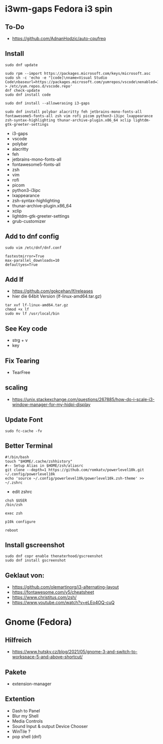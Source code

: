# i3wm-gaps Fedora i3 spin

## To-Do
* https://github.com/AdnanHodzic/auto-cpufreq

## Install
```
sudo dnf update
```
```
sudo rpm --import https://packages.microsoft.com/keys/microsoft.asc
sudo sh -c 'echo -e "[code]\nname=Visual Studio Code\nbaseurl=https://packages.microsoft.com/yumrepos/vscode\nenabled=1\ngpgcheck=1\ngpgkey=https://packages.microsoft.com/keys/microsoft.asc" > /etc/yum.repos.d/vscode.repo'
dnf check-update
sudo dnf install code
```

```
sudo dnf install --allowerasing i3-gaps
```

```
sudo dnf install polybar alacritty feh jetbrains-mono-fonts-all fontawesome5-fonts-all zsh vim rofi picom python3-i3ipc lxappearance zsh-syntax-highlighting thunar-archive-plugin.x86_64 xclip lightdm-gtk-greeter-settings
```

* i3-gaps
* vscode
* polybar
* alacritty
* feh
* jetbrains-mono-fonts-all
* fontawesome5-fonts-all
* zsh
* vim
* rofi
* picom
* python3-i3ipc
* lxappearance
* zsh-syntax-highlighting
* thunar-archive-plugin.x86_64
* xclip
* lightdm-gtk-greeter-settings
* grub-customizer

## Add to dnf config
```
sudo vim /etc/dnf/dnf.conf

fastestmirror=True
max-parallel_downloads=10
defaultyes=True
```

## Add lf
* https://github.com/gokcehan/lf/releases
* hier die 64bit Version (lf-linux-amd64.tar.gz)
```
tar xvf lf-linux-amd64.tar.gz
chmod +x lf
sudo mv lf /usr/local/bin
```

## See Key code
* strg + v
* key

## Fix Tearing
* TearFree

## scaling
* https://unix.stackexchange.com/questions/267885/how-do-i-scale-i3-window-manager-for-my-hidpi-display

## Update Font
```
sudo fc-cache -fv
```

## Better Terminal
```
#!/bin/bash
touch "$HOME/.cache/zshhistory"
#-- Setup Alias in $HOME/zsh/aliasrc
git clone --depth=1 https://github.com/romkatv/powerlevel10k.git ~/.config/powerlevel10k
echo 'source ~/.config/powerlevel10k/powerlevel10k.zsh-theme' >> ~/.zshrc
```
* edit zshrc
```
chsh $USER
/bin/zsh
```
```
exec zsh
```
```
p10k configure
```
```
reboot
```
## Install gscreenshot
```
sudo dnf copr enable thenaterhood/gscreenshot
sudo dnf install gscreenshot
```

## Geklaut von:
* https://github.com/olemartinorg/i3-alternating-layout
* https://fontawesome.com/v5/cheatsheet
* https://www.christitus.com/zsh/
* https://www.youtube.com/watch?v=eLEo4OQ-cuQ

# Gnome (Fedora)
## Hilfreich
* https://www.hutsky.cz/blog/2021/05/gnome-3-and-switch-to-workspace-5-and-above-shortcut/


## Pakete
* extension-manager

## Extention
* Dash to Panel
* Blur my Shell
* Media Controls
* Sound Input & output Device Chooser
* WinTile ?
* pop shell (dnf)
